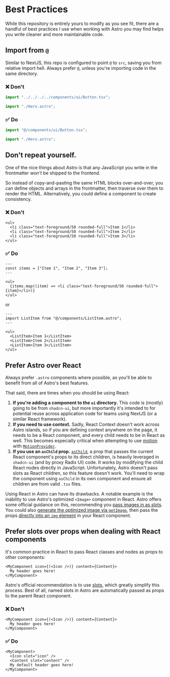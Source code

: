 # Best Practices

While this repository is entirely yours to modify as you see fit, there are a handful of best practices I use when working with Astro you may find helps you write cleaner and more maintainable code.

## Import from `@`

Similar to NextJS, this repo is configured to point `@` to `src`, saving you from relative import hell. Always prefer `@`, unless you're importing code in the same directory.

### ❌ Don't

```ts
import "../../../../components/ui/Button.tsx";

import "./Hero.astro";
```

### ✅ Do

```ts
import "@/components/ui/Button.tsx";

import "./Hero.astro";
```

## Don't repeat yourself.

One of the nice things about Astro is that any JavaScript you write in the frontmatter _won't_ be shipped to the frontend.

So instead of copy-and-pasting the same HTML blocks over-and-over, you can define objects and arrays in the frontmatter, then traverse over them to render the HTML. Alternatively, you could define a component to create consistency.

### ❌ Don't

```astro
<ul>
  <li class="text-foreground/50 rounded-full">Item 1</li>
  <li class="text-foreground/50 rounded-full">Item 2</li>
  <li class="text-foreground/50 rounded-full">Item 3</li>
</ul>
```

### ✅ Do

```astro
---
const items = ["Item 1", "Item 2", "Item 3"];
---

<ul>
  {items.map((item) => <li class="text-foreground/50 rounded-full">{item}</li>)}
</ul>
```

or

```astro
---
import ListItem from "@/components/ListItem.astro";
---

<ul>
  <ListItem>Item 1</ListItem>
  <ListItem>Item 2</ListItem>
  <ListItem>Item 3</ListItem>
</ul>
```

## Prefer Astro over React

Always prefer `.astro` components where possible, as you'll be able to benefit from all of Astro's best features.

That said, there are times when you should be using React:

1. **If you're adding a component to the `ui` directory.** This code is (mostly) going to be from `shadcn-ui`, but more importantly it's intended to for potential reuse across application code for teams using NextJS (or a similar React framework).
2. **If you need to use context.** Sadly, React Context doesn't work across Astro islands, so if you are defining context anywhere on the page, it needs to be a React component, and every child needs to be in React as well. This becomes especially critical when attempting to use [motion](./motion.md) with [`MotionProvider`](../src/components/MotionProvider.tsx).
3. **If you use an `asChild` prop.** [`asChild`](https://www.radix-ui.com/primitives/docs/guides/composition), a prop that passes the current React component's props to its direct children, is heavily leveraged in `shadcn-ui` (and by proxy Radix UI) code. It works by modifying the child React nodes directly in JavaScript. Unfortunately, Astro doesn't pass slots as React children, so this feature doesn't work. You'll need to wrap the component using `asChild` in its own component and ensure all children are from valid `.tsx` files.

Using React in Astro can have its drawbacks. A notable example is the inability to use Astro's optimized `<Image>` component in React. Astro offers some official guidance on this, recommending you [pass images in as slots](https://docs.astro.build/en/guides/images/#images-in-ui-framework-components). You could also [generate the optimized image via `getImage`](https://docs.astro.build/en/guides/images/#generating-images-with-getimage), then pass the props [directly into an `img` element](https://docs.astro.build/en/recipes/build-custom-img-component/) in your React component.

## Prefer slots over props when dealing with React components

It's common practice in React to pass React classes and nodes as props to other components:

```astro
<MyComponent icon={(<Icon />)} content={Content}>
  My header goes here!
</MyComponent>
```

Astro's official recommendation is to use [slots](https://docs.astro.build/en/basics/astro-components/#slots), which greatly simplify this process. Best of all, named slots in Astro are automatically passed as props to the parent React component.

### ❌ Don't

```astro
<MyComponent icon={(<Icon />)} content={Content}>
  My header goes here!
</MyComponent>
```

### ✅ Do

```astro
<MyComponent>
  <Icon slot="icon" />
  <Content slot="content" />
  My default header goes here!
</MyComponent>
```
